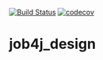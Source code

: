 [![Build Status](https://travis-ci.org/ValeraDanilov/job4j_design.svg?branch=master)](https://travis-ci.org/ValeraDanilov/job4j_design)
[![codecov](https://codecov.io/gh/ValeraDanilov/job4j_design/branch/master/graph/badge.svg)](https://codecov.io/gh/ValeraDanilov/job4j_design)
# job4j_design